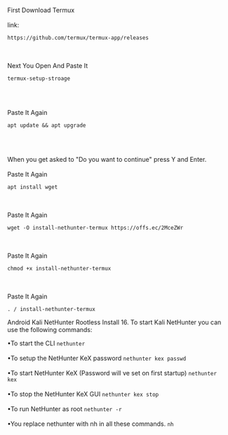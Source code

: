 First Download Termux <br> <br>
link:
```
https://github.com/termux/termux-app/releases
```
<br> <br>
Next You Open And Paste It 
```
termux-setup-stroage
```
<br> <br>

Paste It Again
```
apt update && apt upgrade
```
<br> <br>

When you get asked to "Do you want to continue" press Y and Enter.
<br> <br>
Paste It Again
```
apt install wget
```
<br> <br>
Paste It Again
```
wget -O install-nethunter-termux https://offs.ec/2MceZWr
```
<br> <br>
Paste It Again
```
chmod +x install-nethunter-termux
```
<br> <br>
Paste It Again
```
. / install-nethunter-termux
```
Android Kali NetHunter Rootless Install
16. To start Kali NetHunter you can use the following commands:


•To start the CLI ```nethunter``` <br> <br>
•To setup the NetHunter KeX password ```nethunter kex passwd``` <br> <br>
•To start NetHunter KeX (Password will ve set on first startup) ```nethunter kex``` <br> <br>
•To stop the NetHunter KeX GUI ```nethunter kex stop``` <br> <br>
•To run NetHunter as root ```nethunter -r``` <br> <br>
•You replace nethunter with nh in all these commands. ```nh``` <br> <br>

